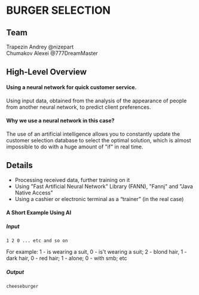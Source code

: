 <h1>BURGER SELECTION</h1>
<h2>Team</h2>
<div>Trapezin Andrey @nizepart<br>
     Chumakov Alexei @777DreamMaster </div>
<h2>High-Level Overview</h2>
<h4>Using a neural network for quick customer service.</h4>
<p>Using input data, obtained from the analysis of the appearance of people from another neural network, to predict client preferences.</p>
<h4>Why we use a neural network in this case?</h4>
<p>The use of an artificial intelligence allows you to constantly update the customer selection database to select the optimal solution, which is almost impossible to do with a huge amount of "if" in real time.</p>
<h2>Details</h2>
<ul>
  <li>Processing received data, further training on it</li>
  <li>Using "Fast Artificial Neural Network" Library (FANN), "Fannj" and "Java Native Access"</li>
  <li>Using a cashier or electronic terminal as a “trainer” (in the real case)</li>
</ul> 
<h4>A Short Example Using AI</h4>
<h5>Input</h5>
<code>1 2 0 ... etc and so on</code>
<p>For example: 1 - is wearing a suit, 0 - is't wearing a suit; 2 - blond hair, 1 - dark hair, 0 - red hair; 1 - alone; 0 - with smb; etc</p>
<h5>Output</h5>
<code>cheeseburger</code>
